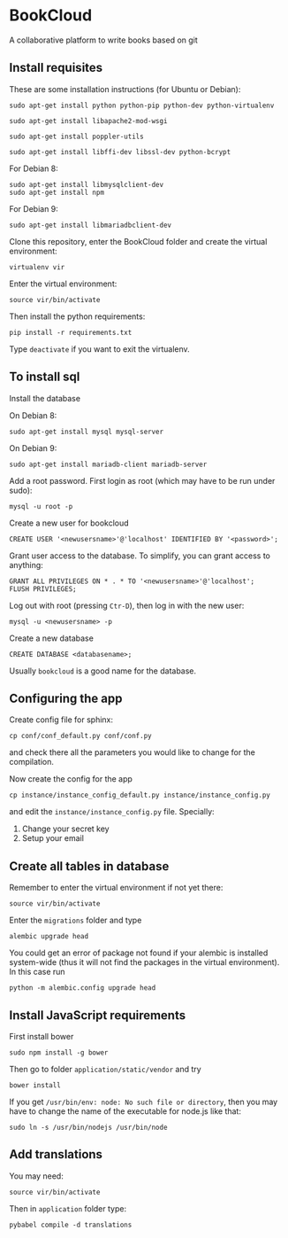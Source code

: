 # BookCloud

A collaborative platform to write books based on git


## Install requisites

These are some installation instructions (for Ubuntu or Debian):

    sudo apt-get install python python-pip python-dev python-virtualenv

    sudo apt-get install libapache2-mod-wsgi

    sudo apt-get install poppler-utils

    sudo apt-get install libffi-dev libssl-dev python-bcrypt


For Debian 8:

    sudo apt-get install libmysqlclient-dev
    sudo apt-get install npm

For Debian 9:

    sudo apt-get install libmariadbclient-dev




Clone this repository, enter the BookCloud folder and create the virtual environment:

    virtualenv vir

Enter the virtual environment:

    source vir/bin/activate

Then install the python requirements:

    pip install -r requirements.txt

Type `deactivate` if you want to exit the virtualenv.


## To install sql

Install the database

On Debian 8:


    sudo apt-get install mysql mysql-server

On Debian 9:

    sudo apt-get install mariadb-client mariadb-server

Add a root password. First login as root (which may have to be run under sudo):

    mysql -u root -p

Create a new user for bookcloud

    CREATE USER '<newusersname>'@'localhost' IDENTIFIED BY '<password>';

Grant user access to the database. To simplify, you can grant access to anything:

    GRANT ALL PRIVILEGES ON * . * TO '<newusersname>'@'localhost';
    FLUSH PRIVILEGES;

Log out with root (pressing `Ctr-D`), then log in with the new user:

    mysql -u <newusersname> -p

Create a new database

    CREATE DATABASE <databasename>;

Usually `bookcloud` is a good name for the database.

## Configuring the app

Create config file for sphinx:

    cp conf/conf_default.py conf/conf.py

and check there all the parameters you would like to change for the compilation.

Now create the config for the app

    cp instance/instance_config_default.py instance/instance_config.py

and edit the `instance/instance_config.py` file. Specially:

  1. Change your secret key
  2. Setup your email

## Create all tables in database

Remember to enter the virtual environment if not yet there:

    source vir/bin/activate

Enter the `migrations` folder and type

    alembic upgrade head

You could get an error of package not found if your alembic is installed system-wide (thus it will not find the packages in the virtual environment). In this case run

    python -m alembic.config upgrade head

## Install JavaScript requirements

First install bower

    sudo npm install -g bower

Then go to folder `application/static/vendor` and try

    bower install

If you get `/usr/bin/env: node: No such file or directory`, then you may have to change the name of the executable for node.js like that:

    sudo ln -s /usr/bin/nodejs /usr/bin/node

## Add translations

You may need:

    source vir/bin/activate

Then in `application` folder type:

    pybabel compile -d translations

